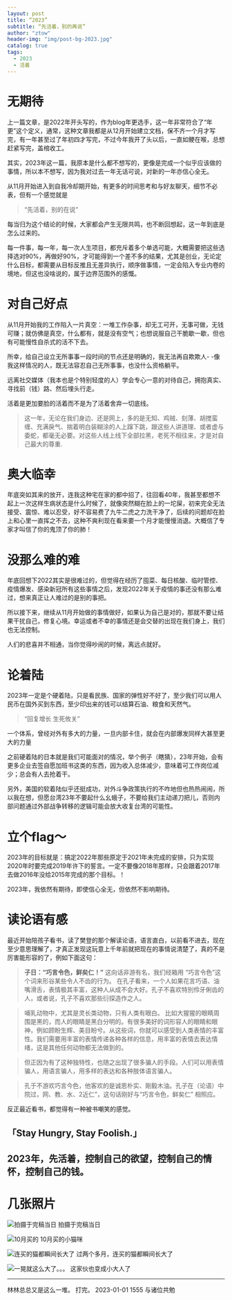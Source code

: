 ```yaml
---
layout: post
title: “2023”
subtitle: “先活着，别的再说”
author: "ztow"
header-img: "img/post-bg-2023.jpg"
catalog: true
tags:
  - 2023
  - 活着
---
```


# 无期待

上一篇文章，是2022年开头写的，作为blog年更选手，这一年非常符合了“年更”这个定义，通常，这种文章我都是从12月开始建立文档，保不齐一个月才写完，有一年甚至过了年初四才写完，不过今年我开了头以后，一直如鲠在喉，总想赶紧写完，盖棺收工。

其实，2023年这一篇，我原本是什么都不想写的，更像是完成一个似乎应该做的事情，所以本不想写，因为我对过去一年无话可说，对新的一年亦信心全无。

从11月开始进入到自我冷却期开始，有更多的时间思考和与好友聊天，细节不必表，但有一个感觉就是

> “先活着，别的在说”

每当归为这个结论的时候，大家都会产生无限共鸣，也不断回想起，这一年到底是怎么过来的。

每一件事，每一年，每一次人生项目，都充斥着多个单选可能，大概需要把这些选择选对90%，再做好90%，才可能得到一个差不多的结果，尤其是创业，无论定什么目标，都需要从目标反推且无差异执行，顺序做事情，一定会陷入专业内卷的境地，但这也没啥说的，属于边界范围外的感慨。

# 对自己好点

从11月开始我的工作陷入一片真空：一堆工作杂事，却无工可开，无事可做，无钱可赚；就仿佛是真空，什么都有，就是没有空气；也想说服自己干脆歇一歇，但也有可能慢性自杀式的活不下去。

所幸，给自己设立无所事事一段时间的节点还是明确的，我无法再自欺欺人- -像我这样情况的人，既无法容忍自己无所事事，也没什么资格躺平。

远离社交媒体（我本也是个特别轻度的人）学会专心一意的对待自己，拥抱真实、寻找前（钱）路、然后埋头行走。

活着是更加要脸的活着而不是为了活着舍弃一切底线。

> 这一年，无论在我们身边、还是网上，多的是无知、鸡贼、刻薄、胡搅蛮缠、充满戾气、揣着明白装糊涂的人上蹿下跳，跟这些人讲道理、或者虚与委蛇，都毫无必要。对这些人线上线下全部拉黑，老死不相往来，才是对自己最大的尊重.

# 奥大临幸

年底突如其来的放开，连我这种宅在家的都中招了，往回看40年，我甚至都想不起上一次这样生病状态是什么时候了，就像突然糊在脸上的一坨屎，初来完全无法接受、震惊、难以忍受，好不容易费了九牛二虎之力洗干净了，后续的问题却在脸上和心里一直挥之不去，这种不爽利现在看来要一个月才能慢慢消退。大概信了专家才叫信了你的鬼顶了你的肺！

# 没那么难的难

年底回想下2022其实是很难过的，但觉得在经历了囤菜、每日核酸、临时管控、疫情爆发、感染新冠所有这些事情之后，发现2022年关于疫情的事还没有那么难过，想来真正让人难过的是别的事把。

所以接下来，继续从11月开始做的事情做好，如果认为自己是对的，那就不要让结果干扰自己，修复心境。幸运或者不幸的事情还是会交替的出现在我们身上，我们也无法控制。

人们的悲喜并不相通，当你觉得吵闹的时候，离远点就好。

# 论着陆
2023年一定是个硬着陆，只是看民族、国家的弹性好不好了，至少我们可以用人民币在国外买到东西，至少印出来的钱可以结算石油、粮食和天然气。
> “回复增长 生死攸关”

一个体系，曾经对外有多大的力量，一旦内部卡住，就会在内部爆发同样大甚至更大的力量

之前硬着陆的日本就是我们可能面对的情况，举个例子（瞎猜），23年开始，会有更多企业去签自愿加班书这类的东西，因为收入总体减少，意味着可工作岗位减少；总会有人去抢着干。

另外，美国的软着陆似乎还挺成功，对外斗争政策执行的不咋地但也热热闹闹，所以我在想，但愿台湾23年不要起什么幺蛾子，不要给我们主动递刀把儿，否则内部问题通过外部战争转移的逻辑可能会放大收复台湾的可能性。

# 立个flag～

2023年的目标就是：搞定2022年那些原定于2021年未完成的安排，只为实现2020年时要完成2019年许下的誓言。一定不要像2018年那样，只会跟着2017年去做2016年没给2015年完成的那个目标。！

2023年，我依然有期待，即使信心全无，但依然不影响期待。

# 读论语有感

最近开始陪孩子看书，读了樊登的那个解读论语，语言直白，以前看不进去，现在至少意思理解了，才真正发现这玩意上千年前就把现在的事情说清楚了，真的不是厉害能形容的了，例如下面这句：

> **子日：“巧言令色，鲜矣仁！”**
> 这向话非游有名，我们经箱用 “巧言令色”这个词来形谷某些令人不齿的行为。
> 在孔子看来，一个人如果花言巧语、油嘴滑舌，表情极其丰富，这种人从成不会大好。孔子不喜欢特別伶牙俐齿的人，或者说，孔子不喜欢那些衍探造作之人。

> 哺乳动物中，尤其是灵长类动物，只有人类有眼白。
> 比如大猩猩的眼睛周围是黑的，而人的眼睛是黑白分明的。有很多美好的词形容人的眼睛和眼神，例如顾盼生辉、美目盼兮。从这些词，你就可以感受到人类表情的丰富性。我们需要用丰富的表情传递各种各样的信息，用丰富的表情去表达情绪，这是其他任何动物都无法做到的。

> 但正因为有了这种独特性，也随之出现了很多骗人的手段。人们可以用表情骗人，用语言骗人，用多样的表达和各种肢体语言骗人。

> 孔于不游欢巧言今色，他客欢的是诚恩朴实、剛毅木油。孔子在（论语）中院过，网、教、水、2近仁”，这句话刚好与“巧言令色，鲜矣仁” 相照应。


反正最近看书，都觉得有一种被书嘲笑的感觉。


## 「Stay Hungry, Stay Foolish.」

## 2023年，先活着，控制自己的欲望，控制自己的情怀，控制自己的钱。

# 几张照片

![拍摄于完稿当日][image-1]
拍摄于完稿当日

![10月买的][image-2]
10月买的小猫咪

![连买的猫都瞬间长大了][image-3]
过两个多月，连买的猫都瞬间长大了

![一晃就这么大了。。。][image-4]
这家伙也变成小大人了



----------


林林总总又是这么一堆。
打完。
2023-01-01 1555
与诸位共勉

[image-1]: /img/post-img-2023-1.jpg

[image-2]: /img/post-img-2023-2.jpeg

[image-3]: /img/post-img-2023-3.jpg

[image-4]: /img/post-img-2023-4.jpg
